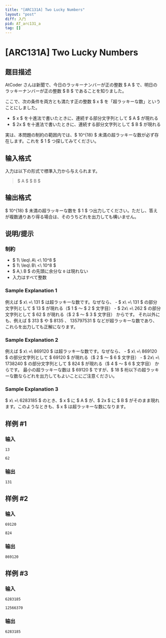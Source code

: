 ```yaml
---
title: "[ARC131A] Two Lucky Numbers"
layout: "post"
diff: 入门
pid: AT_arc131_a
tag: []
---
```


# [ARC131A] Two Lucky Numbers

## 题目描述

[problemUrl]: https://atcoder.jp/contests/arc131/tasks/arc131_a

AtCoder さんは新聞で、今日のラッキーナンバーが正の整数 $ A $ で、明日のラッキーナンバーが正の整数 $ B $ であることを知りました。

ここで、次の条件を両方とも満たす正の整数 $ x $ を「超ラッキーな数」ということにしました。

- $ x $ を十進法で書いたときに、連続する部分文字列として $ A $ が現れる
- $ 2x $ を十進法で書いたときに、連続する部分文字列として $ B $ が現れる

実は、本問題の制約の範囲内では、$ 10^{18} $ 未満の超ラッキーな数が必ず存在します。これを $ 1 $ つ探してみてください。

## 输入格式

入力は以下の形式で標準入力から与えられます。

> $ A $ $ B $

## 输出格式

$ 10^{18} $ 未満の超ラッキーな数を $ 1 $ つ出力してください。ただし、答えが複数通りあり得る場合は、そのうちどれを出力しても構いません。

## 说明/提示

### 制約

- $ 1\ \leq\ A\ <\ 10^8 $
- $ 1\ \leq\ B\ <\ 10^8 $
- $ A,\ B $ の先頭に余分な `0` は現れない
- 入力はすべて整数

### Sample Explanation 1

例えば $ x\ =\ 131 $ は超ラッキーな数です。なぜなら、 - $ x\ =\ 131 $ の部分文字列として $ 13 $ が現れる（$ 1 $ ～ $ 2 $ 文字目） - $ 2x\ =\ 262 $ の部分文字列として $ 62 $ が現れる（$ 2 $ ～ $ 3 $ 文字目） からです。 それ以外にも、例えば $ 313 $ や $ 8135 $、$ 135797531 $ などが超ラッキーな数であり、これらを出力しても正解になります。

### Sample Explanation 2

例えば $ x\ =\ 869120 $ は超ラッキーな数です。なぜなら、 - $ x\ =\ 869120 $ の部分文字列として $ 69120 $ が現れる（$ 2 $ ～ $ 6 $ 文字目） - $ 2x\ =\ 1738240 $ の部分文字列として $ 824 $ が現れる（$ 4 $ ～ $ 6 $ 文字目） からです。 最小の超ラッキーな数は $ 69120 $ ですが、$ 18 $ 桁以下の超ラッキーな数ならどれを出力してもよいことにご注意ください。

### Sample Explanation 3

$ x\ =\ 6283185 $ のとき、$ x $ に $ A $ が、$ 2x $ に $ B $ がそのまま現れます。このようなときも、$ x $ は超ラッキーな数になります。

## 样例 #1

### 输入

```
13
62
```

### 输出

```
131
```

## 样例 #2

### 输入

```
69120
824
```

### 输出

```
869120
```

## 样例 #3

### 输入

```
6283185
12566370
```

### 输出

```
6283185
```

